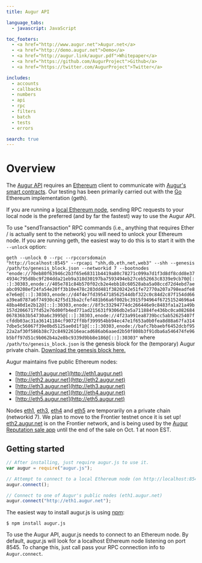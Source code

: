 ```yaml
---
title: Augur API

language_tabs:
  - javascript: JavaScript

toc_footers:
  - <a href="http://www.augur.net">Augur.net</a>
  - <a href="http://demo.augur.net">Demo</a>
  - <a href="http://augur.link/augur.pdf">Whitepaper</a>
  - <a href="https://github.com/AugurProject">Github</a>
  - <a href="https://twitter.com/AugurProject">Twitter</a>

includes:
  - accounts
  - callbacks
  - numbers
  - api
  - rpc
  - filters
  - batch
  - tests
  - errors

search: true
---
```

Overview
========

The [Augur API](https://github.com/AugurProject/augur.js) requires an [Ethereum](https://www.ethereum.org/) client to communicate with [Augur's smart contracts](https://github.com/AugurProject/augur-core).  Our testing has been primarily carried out with the [Go](https://github.com/ethereum/go-ethereum) Ethereum implementation (geth).

If you are running a [local Ethereum node](https://github.com/ethereum/go-ethereum/wiki/Building-Ethereum), sending RPC requests to your local node is the preferred (and by far the fastest) way to use the Augur API.

<aside class="notice">To use "sendTransaction" RPC commands (i.e., anything that requires Ether / is actually sent to the network) you will need to unlock your Ethereum node.  If you are running geth, the easiest way to do this is to start it with the <code>--unlock</code> option:

<code class="block">geth --unlock 0 --rpc --rpccorsdomain "http://localhost:8545" --rpcapi "shh,db,eth,net,web3" --shh --genesis /path/to/genesis_block.json --networkid 7 --bootnodes "enode://70eb80f63946c2b3f65e68311b4419a80c78271c099a7d1f3d8df8cdd8e374934c795d8bc9f204dda21eb9a318d30197ba7593494eb27ceb52663c8339e9cb70@[::]:30303,enode://405e781c84b570f02cb2e4ebb18c60528aba5a08ccd72d4ebd7aeabc09208ef24fa54e20ff3b10e478c203dd481f3820242e51fe72770a207a798eadfe8e7e6e@[::]:30303,enode://d4f4e7fd3954718562544dbf322c0c84d2c87f154dd66a39ea0787a6f74930c42f5d13ba2cfef481b66a6f002bc3915f94964f67251524696a448ba40d1e2b12@[::]:30303,enode://8f3c33294774dc266446e9c8483fa1a21a49b157d2066717fd52e76d00fb4ed771ad215631f9306db2e5a711884fe436bc0ca082684067836b3b54730a6c3995@[::]:30303,enode://4f23a991ea8739bcc5ab52625407fcfddb03ac31a36141184cf9072ff8bf399954bb94ec47e1f653a0b0fea8d88a67fa3147dbe5c56067f39e0bd5125ae0d1f1@[::]:30303,enode://bafc7bbaebf6452dcbf9522a2af30f586b38c72c84922616eacad686ab6aaed2b50f808b3f91dba6a546474fe96b5bff97d51c9b062b4a2e8bc9339d9bb8e186@[::]:30303"</code>
where <code>/path/to/genesis_block.json</code> is the genesis block for the (temporary) Augur private chain.  <a href="http://augur.link/genesis_block.json">Download the genesis block here.</a>
</aside>

Augur maintains five public Ethereum nodes:

- [http://eth1.augur.net](http://eth1.augur.net)
- [http://eth2.augur.net](http://eth2.augur.net)
- [http://eth3.augur.net](http://eth3.augur.net)
- [http://eth4.augur.net](http://eth4.augur.net)
- [http://eth5.augur.net](http://eth5.augur.net)

Nodes [eth1](http://eth1.augur.net), [eth3](http://eth3.augur.net), [eth4](http://eth4.augur.net) and [eth5](http://eth5.augur.net) are temporarily on a private chain (networkid 7).  We plan to move to the Frontier testnet once it is set up!  [eth2.augur.net](http://eth2.augur.net) is on the Frontier network, and is being used by the [Augur Reputation sale app](https://sale.augur.net) until the end of the sale on Oct. 1 at noon EST.

Getting started
---------------

```javascript
// After installing, just require augur.js to use it.
var augur = require("augur.js");

// Attempt to connect to a local Ethereum node (on http://localhost:8545)
augur.connect();

// Connect to one of Augur's public nodes (eth1.augur.net)
augur.connect("http://eth1.augur.net");
```

The easiest way to install augur.js is using [npm](https://www.npmjs.com/package/augur.js):

`$ npm install augur.js`

To use the Augur API, augur.js needs to connect to an Ethereum node.  By default, augur.js will look for a localhost Ethereum node listening on port 8545.  To change this, just call pass your RPC connection info to `Augur.connect`.
